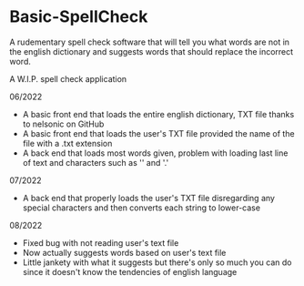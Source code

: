 # Basic-SpellCheck
A rudementary spell check software that will tell you what words are not in the english dictionary and suggests words that should replace the incorrect word.

A W.I.P. spell check application

06/2022
- A basic front end that loads the entire english dictionary, TXT file thanks to nelsonic on GitHub
- A basic front end that loads the user's TXT file provided the name of the file with a .txt extension
- A back end that loads most words given, problem with loading last line of text and characters such as '\' and '.'

07/2022 
- A back end that properly loads the user's TXT file disregarding any special characters and then converts each string to lower-case

08/2022
- Fixed bug with not reading user's text file
- Now actually suggests words based on user's text file
- Little jankety with what it suggests but there's only so much you can do since it doesn't know the tendencies of english language
